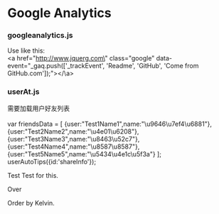 Google Analytics
===
### googleanalytics.js

Use like this:<br/>
\<a href=\"http://www.jquerg.com\" class="google" data-event="_gaq.push(['_trackEvent', 'Readme', 'GitHub', 'Come from GitHub.com']);"></\a>

### userAt.js
需要加载用户好友列表<br/>  
    var friendsData = [
    {user:"Test1Name1",name:"\u9646\u7ef4\u6881"},
    {user:"Test2Name2",name:"\u4e01\u6208"},
    {user:"Test3Name3",name:"\u8463\u52c7"},
    {user:"Test4Name4",name:"\u8587\u8587"},
    {user:"Test5Name5",name:"\u5434\u4e1c\u5f3a"}
    ];
    userAutoTips({id:'shareInfo'});
        
Test
        Test for this.

Over

Order by Kelvin.
